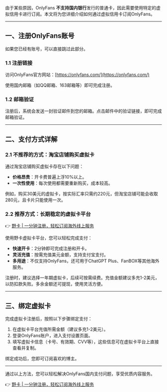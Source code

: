 由于某些原因，OnlyFans **不支持国内银行**发行的普通卡，因此需要使用特定的虚拟信用卡进行订阅。本文将为您详细介绍如何通过虚拟信用卡订阅OnlyFans。

---

## 一、注册OnlyFans账号

如果您已经有账号，可以直接跳过此部分。

### 1.1 注册链接

访问OnlyFans官方网站：[https://onlyfans.com/](https://onlyfans.com/)

使用国内邮箱（如QQ邮箱、163邮箱等）即可完成注册。

### 1.2 邮箱验证

注册后，系统会发送一封验证邮件到您的邮箱。点击邮件中的验证链接，即可完成邮箱验证。

---

## 二、支付方式详解

### 2.1 不推荐的方式：淘宝店铺购买虚拟卡

通过淘宝店铺购买虚拟卡存在以下问题：
- **价格昂贵**：开卡费普遍上浮10%以上。
- **一次性使用**：每次使用都需要重新购买，成本较高。

例如，购买30美元的虚拟卡，按实际汇率只需约220元，但淘宝店铺可能会收取280元，且卡片只能使用一次。

### 2.2 推荐方式：长期稳定的虚拟卡平台

👉 [野卡 | 一分钟注册，轻松订阅海外线上服务](https://bit.ly/bewildcard)

使用野卡虚拟卡平台，您可以轻松完成支付：
- **快速开卡**：2分钟即可完成注册和开卡。
- **灵活充值**：按需充值美元金额，支持支付宝支付。
- **多用途**：不仅支持OnlyFans，还可用于ChatGPT Plus、FanBOX等其他海外服务。

注册时，建议选择一年期虚拟卡，后续可按需续费。充值金额建议多充1-2美元，以防扣款失败。多余金额还可提现，使用灵活方便。

---

## 三、绑定虚拟卡

完成虚拟卡注册后，按照以下步骤绑定支付：

1. 在虚拟卡平台充值所需金额（建议多充1-2美元）。
2. 登录OnlyFans账户，进入支付设置页面。
3. 填写虚拟卡信息（卡号、有效期、CVV等），这些信息可在虚拟卡平台上直接查看并复制。

绑定成功后，您即可订阅喜欢的博主。

---

通过以上方法，您可以轻松解决OnlyFans国内支付问题，享受优质内容服务。

👉 [野卡 | 一分钟注册，轻松订阅海外线上服务](https://bit.ly/bewildcard)